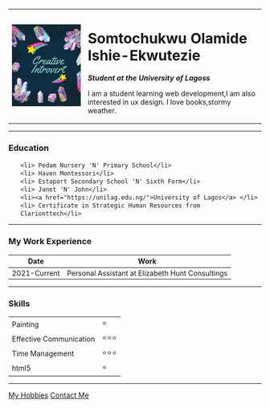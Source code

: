 <!DOCTYPE html>
<html lang="en" dir="ltr">

<head>
  <meta charset="utf-8">
  <title>Mide's personal site</title>
</head>

<body>
  <table cellspacing="20">
    <tr>
      <td> <img src="images/My Post 2.png" alt="Something I Designed"></td>
      <td>
        <h1>Somtochukwu Olamide Ishie-Ekwutezie</h1>
        <p><em><strong>Student at the University of Lagoss</strong></em></p>
        <p>
          I am a student learning web development,I am also interested in ux design.
          I love books,stormy weather.
        </p>
      </td>
    </tr>
  </table>
  <hr>
  <h3>Education</h3>
  <ul>

    <li> Pedam Nursery 'N' Primary School</li>
    <li> Haven Montessori</li>
    <li> Estaport Secondary School 'N' Sixth Form</li>
    <li> Janet 'N' John</li>
    <li><a href="https://unilag.edu.ng/">University of Lagos</a> </li>
    <li> Certificate in Strategic Human Resources from Clarionttech</li>
  </ul>
  <hr>
  <h3>My Work Experience</h3>
  <table cellspacing="10">
    <thead>
      <tr>
        <th>Date</th>
        <th>Work</th>
      </tr>
    </thead>
    <tbody>
      <tr>
        <td>2021-Current</td>
        <td>Personal Assistant at Elizabeth Hunt Consultings</td>
      </tr>
    </tbody>
      </table>
  <hr>
  <h3>Skills</h3>
  <table cellspacing="10">
    <tr>
      <td>Painting</td>
      <td>⭐</td>
    </tr>
    <tr>
      <td>Effective Communication</td>
      <td>⭐⭐⭐</td>
    </tr>
    <tr>
      <td>Time Management</td>
      <td>⭐⭐⭐</td>
    </tr>
    <tr>
      <td>html5</td>
      <td>⭐</td>
    </tr>
  </table>
  <hr>
  <a href="hobbies.html">My Hobbies</a>
  <a href="Contact-Me.html">Contact Me</a>
</body>

</html>
